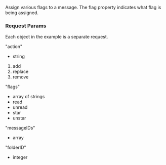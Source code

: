 Assign various flags to a message. The flag property indicates what flag is being assigned.

### Request Params

Each object in the example is a separate request.

"action"

- string
 1. add
 1. replace
 1. remove

"flags" 

- array of strings
 - read
 - unread
 - star
 - unstar

"messageIDs"

- array

"folderID"

- integer
